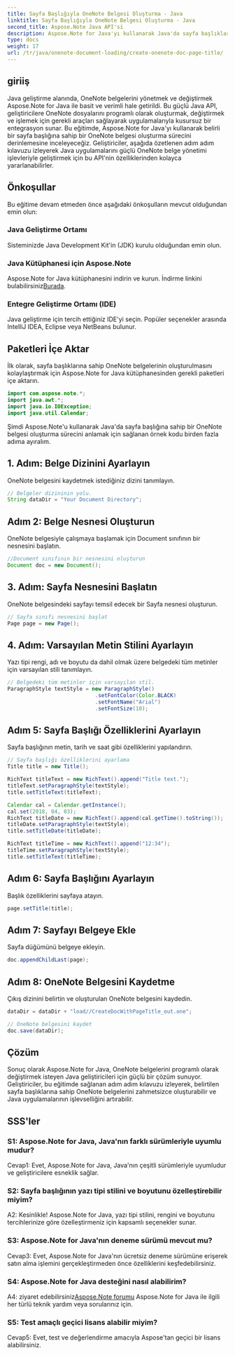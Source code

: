 ```yaml
---
title: Sayfa Başlığıyla OneNote Belgesi Oluşturma - Java
linktitle: Sayfa Başlığıyla OneNote Belgesi Oluşturma - Java
second_title: Aspose.Note Java API'si
description: Aspose.Note for Java'yı kullanarak Java'da sayfa başlıklarına sahip OneNote belgelerini nasıl oluşturacağınızı öğrenin. Kod örnekleriyle kapsamlı eğitim.
type: docs
weight: 17
url: /tr/java/onenote-document-loading/create-onenote-doc-page-title/
---
```

## giriiş

Java geliştirme alanında, OneNote belgelerini yönetmek ve değiştirmek Aspose.Note for Java ile basit ve verimli hale getirildi. Bu güçlü Java API, geliştiricilere OneNote dosyalarını programlı olarak oluşturmak, değiştirmek ve işlemek için gerekli araçları sağlayarak uygulamalarıyla kusursuz bir entegrasyon sunar. Bu eğitimde, Aspose.Note for Java'yı kullanarak belirli bir sayfa başlığına sahip bir OneNote belgesi oluşturma sürecini derinlemesine inceleyeceğiz. Geliştiriciler, aşağıda özetlenen adım adım kılavuzu izleyerek Java uygulamalarını güçlü OneNote belge yönetimi işlevleriyle geliştirmek için bu API'nin özelliklerinden kolayca yararlanabilirler.

## Önkoşullar

Bu eğitime devam etmeden önce aşağıdaki önkoşulların mevcut olduğundan emin olun:

### Java Geliştirme Ortamı

Sisteminizde Java Development Kit'in (JDK) kurulu olduğundan emin olun.

### Java Kütüphanesi için Aspose.Note

 Aspose.Note for Java kütüphanesini indirin ve kurun. İndirme linkini bulabilirsiniz[Burada](https://releases.aspose.com/note/java/).

### Entegre Geliştirme Ortamı (IDE)

Java geliştirme için tercih ettiğiniz IDE'yi seçin. Popüler seçenekler arasında IntelliJ IDEA, Eclipse veya NetBeans bulunur.

## Paketleri İçe Aktar

İlk olarak, sayfa başlıklarına sahip OneNote belgelerinin oluşturulmasını kolaylaştırmak için Aspose.Note for Java kütüphanesinden gerekli paketleri içe aktarın.

```java
import com.aspose.note.*;
import java.awt.*;
import java.io.IOException;
import java.util.Calendar;
```

Şimdi Aspose.Note'u kullanarak Java'da sayfa başlığına sahip bir OneNote belgesi oluşturma sürecini anlamak için sağlanan örnek kodu birden fazla adıma ayıralım.

## 1. Adım: Belge Dizinini Ayarlayın

OneNote belgesini kaydetmek istediğiniz dizini tanımlayın.

```java
// Belgeler dizininin yolu.
String dataDir = "Your Document Directory";
```

## Adım 2: Belge Nesnesi Oluşturun

OneNote belgesiyle çalışmaya başlamak için Document sınıfının bir nesnesini başlatın.

```java
//Document sınıfının bir nesnesini oluşturun
Document doc = new Document();
```

## 3. Adım: Sayfa Nesnesini Başlatın

OneNote belgesindeki sayfayı temsil edecek bir Sayfa nesnesi oluşturun.

```java
// Sayfa sınıfı nesnesini başlat
Page page = new Page();
```

## 4. Adım: Varsayılan Metin Stilini Ayarlayın

Yazı tipi rengi, adı ve boyutu da dahil olmak üzere belgedeki tüm metinler için varsayılan stili tanımlayın.

```java
// Belgedeki tüm metinler için varsayılan stil.
ParagraphStyle textStyle = new ParagraphStyle()
                            .setFontColor(Color.BLACK)
                            .setFontName("Arial")
                            .setFontSize(10);
```

## Adım 5: Sayfa Başlığı Özelliklerini Ayarlayın

Sayfa başlığının metin, tarih ve saat gibi özelliklerini yapılandırın.

```java
// Sayfa başlığı özelliklerini ayarlama
Title title = new Title();

RichText titleText = new RichText().append("Title text.");
titleText.setParagraphStyle(textStyle);
title.setTitleText(titleText);

Calendar cal = Calendar.getInstance();
cal.set(2018, 04, 03);
RichText titleDate = new RichText().append(cal.getTime().toString());
titleDate.setParagraphStyle(textStyle);
title.setTitleDate(titleDate);

RichText titleTime = new RichText().append("12:34");
titleTime.setParagraphStyle(textStyle);
title.setTitleText(titleTime);
```

## Adım 6: Sayfa Başlığını Ayarlayın

Başlık özelliklerini sayfaya atayın.

```java
page.setTitle(title);
```

## Adım 7: Sayfayı Belgeye Ekle

Sayfa düğümünü belgeye ekleyin.

```java
doc.appendChildLast(page);
```

## Adım 8: OneNote Belgesini Kaydetme

Çıkış dizinini belirtin ve oluşturulan OneNote belgesini kaydedin.

```java
dataDir = dataDir + "load//CreateDocWithPageTitle_out.one";

// OneNote belgesini kaydet
doc.save(dataDir);
```

## Çözüm

Sonuç olarak Aspose.Note for Java, OneNote belgelerini programlı olarak değiştirmek isteyen Java geliştiricileri için güçlü bir çözüm sunuyor. Geliştiriciler, bu eğitimde sağlanan adım adım kılavuzu izleyerek, belirtilen sayfa başlıklarına sahip OneNote belgelerini zahmetsizce oluşturabilir ve Java uygulamalarının işlevselliğini artırabilir.

## SSS'ler

### S1: Aspose.Note for Java, Java'nın farklı sürümleriyle uyumlu mudur?

Cevap1: Evet, Aspose.Note for Java, Java'nın çeşitli sürümleriyle uyumludur ve geliştiricilere esneklik sağlar.

### S2: Sayfa başlığının yazı tipi stilini ve boyutunu özelleştirebilir miyim?

A2: Kesinlikle! Aspose.Note for Java, yazı tipi stilini, rengini ve boyutunu tercihlerinize göre özelleştirmeniz için kapsamlı seçenekler sunar.

### S3: Aspose.Note for Java'nın deneme sürümü mevcut mu?

Cevap3: Evet, Aspose.Note for Java'nın ücretsiz deneme sürümüne erişerek satın alma işlemini gerçekleştirmeden önce özelliklerini keşfedebilirsiniz.

### S4: Aspose.Note for Java desteğini nasıl alabilirim?

A4: ziyaret edebilirsiniz[Aspose.Note forumu](https://forum.aspose.com/c/note/28) Aspose.Note for Java ile ilgili her türlü teknik yardım veya sorularınız için.

### S5: Test amaçlı geçici lisans alabilir miyim?

Cevap5: Evet, test ve değerlendirme amacıyla Aspose'tan geçici bir lisans alabilirsiniz.